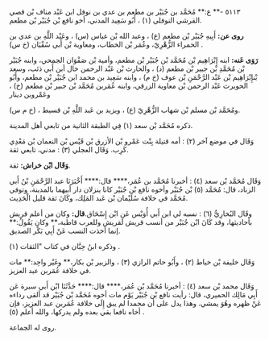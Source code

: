 ٥١١٣ -** ع:** مُحَمَّد بن جُبَيْر بن مطعم بن عدي بن نوفل ابن عَبْد مناف بْن قصي القرشي النوفلي (١) ، أَبُو سَعِيد المدني، أخو نافع بْن جُبَيْر بْن مطعم.

**روى عن:** أَبِيهِ جُبَيْر بْن مطعم (ع) ، وعبد الله بْن عباس (س) ، وعَبْد اللَّهِ بن عدي بن الحمراء الزُّهْرِيّ، وعُمَر بْن الخطاب، ومعاوية بْن أَبي سُفْيَان (خ س) .

**رَوَى عَنه:** ابنه إِبْرَاهِيم بْن مُحَمَّد بْن جُبَيْر بْن مطعم، وأمية بْن صَفْوَان الجمحي، وابنه جُبَيْر بْن مُحَمَّدِ بْن جبير بْن مطعم (د) ، والحارث بْن عَبْد الرحمن خال أبن أَبي ذئب، وسعد بْنإِبْرَاهِيم بْن عَبْد الرَّحْمَنِ بْن عوف (خ م) ، وابنه سَعِيد بن محمد ابن جُبَيْر بْن مطعم، وأَبُو الحويرث عَبْد الرحمن بْن معاوية الزرقي، وابنه عُمَربن مُحَمَّد بْن جبير بْن مطعم (خ) ، وعَمْروبن دينار

(خ م س) ، ومُحَمَّد بْن مسلم بْن شهاب الزُّهْرِيّ (ع) ، ويزيد بن عَبد اللَّهِ بْن قسيط.

ذكره مُحَمَّد بْن سعد (١) فِي الطبقة الثانية من تابعي أهل المدينة.

وَقَال في موضع آخر (٢) : أمه قتيلة بِنْت عَمْرو بْن الأزرق بْن قَيْس بْن النعمان بْن مَعْدِي كَرِب. وَقَال العجلي (٣) : مدني، تابعي ثقة.

**وَقَال ابْن خراش:** ثقة.

وَقَال مُحَمَّد بْن سعد (٤) : أخبرنا مُحَمَّد بن عُمَر،**** قال:**** أَخْبَرَنَا عبد الرَّحْمَنِ بْنُ أَبي الزناد، قال: مُحَمَّد (٥) بْن جُبَيْر وأخوه نافع بْن جُبَيْر كانا ينزلان دار أبيهما بالمدينة، وتوفي مُحَمَّد في خلافة سُلَيْمان بْن عَبد المَلِك، وكَانَ ثقة قليل الْحَدِيث.

وقَال البُخارِيُّ (٦) : نسبه لي ابن أَبي أُوَيْس عَنِ ابْن إِسْحَاق.**قال:** وكان من أعلم قريش بأحاديثها، وقد كَانَ ابْن جُبَيْر من أنسب قريش لقريش وللعرب قاطبة،** وكان يَقُولُ:** إنما أخذت النسب عَنْ أَبِي بَكْر الصديق.

وذكره ابنُ حِبَّان في كتاب "الثقات (١) .

وَقَال خليفة بْن خياط (٢) ، وأَبُو حاتم الرازي (٣) ، والزبير بْن بكار،** وغَيْر واحِد:** مات في خلافة عُمَربن عبد العزيز.

وَقَال محمد بْن سعد (٤) : أخبرنا مُحَمَّد بْن عُمَر،**** قال:**** حَدَّثَنَا ابْن أَبي سبرة عَن أَبِي مَالِك الحميري، قال: رأيت نافع بْن جُبَيْر يَوْم مات أخوه مُحَمَّد بْن جُبَيْر قد ألقى رداءه عَنْ ظهره وهُوَ يمشي. وهذا يدل على أن محمدا لم يبق إِلَى خلافة عُمَربن عبد العزيز، فإن أخاه نافعا بقي بعده ولم يدركها، والله أعلم (٥) .

روى له الجماعة.